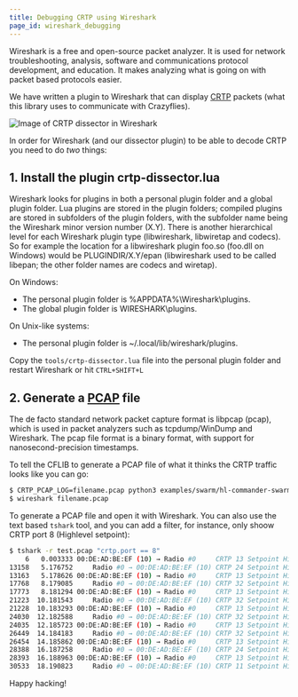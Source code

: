 ```yaml
---
title: Debugging CRTP using Wireshark
page_id: wireshark_debugging
---
```


Wireshark is a free and open-source packet analyzer. It is used for network troubleshooting, analysis, software and communications protocol development, and education. It makes analyzing what is going on with packet based protocols easier.

We have written a plugin to Wireshark that can display [CRTP](https://www.bitcraze.io/documentation/repository/crazyflie-firmware/master/functional-areas/crtp/) packets (what this library uses to communicate with Crazyflies).

![Image of CRTP dissector in Wireshark](../images/wireshark-dissector.png)

In order for Wireshark (and our dissector plugin) to be able to decode CRTP you need to do *two* things:

## 1. Install the plugin crtp-dissector.lua

Wireshark looks for plugins in both a personal plugin folder and a global plugin folder. Lua plugins are stored in the plugin folders; compiled plugins are stored in subfolders of the plugin folders, with the subfolder name being the Wireshark minor version number (X.Y). There is another hierarchical level for each Wireshark plugin type (libwireshark, libwiretap and codecs). So for example the location for a libwireshark plugin foo.so (foo.dll on Windows) would be PLUGINDIR/X.Y/epan (libwireshark used to be called libepan; the other folder names are codecs and wiretap).

On Windows:

- The personal plugin folder is %APPDATA%\Wireshark\plugins.
- The global plugin folder is WIRESHARK\plugins.

On Unix-like systems:

- The personal plugin folder is ~/.local/lib/wireshark/plugins.

Copy the `tools/crtp-dissector.lua` file into the personal plugin folder and restart Wireshark or hit `CTRL+SHIFT+L`

## 2. Generate a [PCAP](https://en.wikipedia.org/wiki/Pcap) file

The de facto standard network packet capture format is libpcap (pcap), which is used in packet analyzers such as tcpdump/WinDump and Wireshark. The pcap file format is a binary format, with support for nanosecond-precision timestamps.

To tell the CFLIB to generate a PCAP file of what it thinks the CRTP traffic looks like you can go:

```bash
$ CRTP_PCAP_LOG=filename.pcap python3 examples/swarm/hl-commander-swarm.py
$ wireshark filename.pcap
```
To generate a PCAP file and open it with Wireshark. You can also use the text based `tshark` tool, and you can add a filter, for instance, only shoow CRTP port 8 (Highlevel setpoint):

```bash
$ tshark -r test.pcap "crtp.port == 8"
    6   0.003333 00:DE:AD:BE:EF (10) → Radio #0     CRTP 13 Setpoint Highlevel
13158   5.176752     Radio #0 → 00:DE:AD:BE:EF (10) CRTP 24 Setpoint Highlevel
13163   5.178626 00:DE:AD:BE:EF (10) → Radio #0     CRTP 13 Setpoint Highlevel
17768   8.179085     Radio #0 → 00:DE:AD:BE:EF (10) CRTP 32 Setpoint Highlevel
17773   8.181294 00:DE:AD:BE:EF (10) → Radio #0     CRTP 13 Setpoint Highlevel
21223  10.181543     Radio #0 → 00:DE:AD:BE:EF (10) CRTP 32 Setpoint Highlevel
21228  10.183293 00:DE:AD:BE:EF (10) → Radio #0     CRTP 13 Setpoint Highlevel
24030  12.182588     Radio #0 → 00:DE:AD:BE:EF (10) CRTP 32 Setpoint Highlevel
24035  12.185723 00:DE:AD:BE:EF (10) → Radio #0     CRTP 13 Setpoint Highlevel
26449  14.184183     Radio #0 → 00:DE:AD:BE:EF (10) CRTP 32 Setpoint Highlevel
26454  14.185862 00:DE:AD:BE:EF (10) → Radio #0     CRTP 13 Setpoint Highlevel
28388  16.187258     Radio #0 → 00:DE:AD:BE:EF (10) CRTP 24 Setpoint Highlevel
28393  16.188963 00:DE:AD:BE:EF (10) → Radio #0     CRTP 13 Setpoint Highlevel
30533  18.190823     Radio #0 → 00:DE:AD:BE:EF (10) CRTP 11 Setpoint Highlevel
```

Happy hacking!
